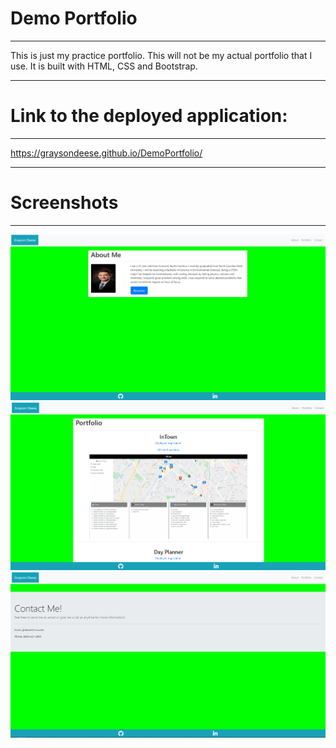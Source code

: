 # Demo Portfolio
*****
This is just my practice portfolio. This will not be my actual portfolio that I use. It is built with HTML, CSS and Bootstrap.
****
# Link to the deployed application:
****
https://graysondeese.github.io/DemoPortfolio/
****
# Screenshots
****
<img src="Assets/Images/page1.PNG">
<img src="Assets/Images/page2.PNG">
<img src="Assets/Images/page3.PNG">


